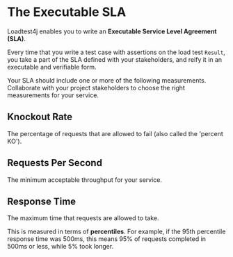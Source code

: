 # The Executable SLA

Loadtest4j enables you to write an **Executable Service Level Agreement (SLA)**.

Every time that you write a test case with assertions on the load test `Result`, you take a part of the SLA defined with your stakeholders, and reify it in an executable and verifiable form.

Your SLA should include one or more of the following measurements. Collaborate with your project stakeholders to choose the right measurements for your service. 

## Knockout Rate

The percentage of requests that are allowed to fail (also called the 'percent KO').

## Requests Per Second

The minimum acceptable throughput for your service.

## Response Time

The maximum time that requests are allowed to take.

This is measured in terms of **percentiles**. For example, if the 95th percentile response time was 500ms, this means 95% of requests completed in 500ms or less, while 5% took longer.
